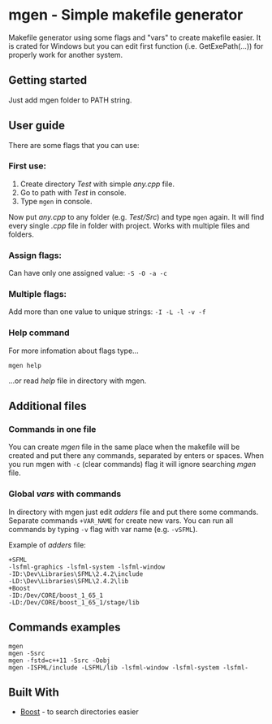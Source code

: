 # mgen - Simple makefile generator

Makefile generator using some flags and "vars" to create makefile easier.
It is crated for Windows but you can edit first function (i.e. GetExePath(...)) for properly work for another system.

## Getting started

Just add mgen folder to PATH string.

## User guide

There are some flags that you can use:

### First use:

1. Create directory _Test_ with simple _any.cpp_ file.
2. Go to path with _Test_ in console.
3. Type `mgen` in console.

Now put _any.cpp_ to any folder (e.g. _Test/Src_) and type `mgen` again.
It will find every single _.cpp_ file in folder with project.
Works with multiple files and folders.

### Assign flags:

Can have only one assigned value: `-S -O -a -c`

### Multiple flags:

Add more than one value to unique strings: `-I -L -l -v -f`

### Help command

For more infomation about flags type...
```
mgen help
```
...or read _help_ file in directory with mgen.

## Additional files

### Commands in one file

You can create _mgen_ file in the same place when the makefile will be created and put there any commands, separated by enters or spaces. When you run mgen with `-c` (clear commands) flag it will ignore searching _mgen_ file.

### Global _vars_ with commands

In directory with mgen just edit _adders_ file and put there some commands.
Separate commands `+VAR_NAME` for create new vars.
You can run all commands by typing `-v` flag with var name (e.g. `-vSFML`).

Example of _adders_ file:

```
+SFML
-lsfml-graphics -lsfml-system -lsfml-window
-ID:\Dev\Libraries\SFML\2.4.2\include
-LD:\Dev\Libraries\SFML\2.4.2\lib
+Boost
-ID:/Dev/CORE/boost_1_65_1
-LD:/Dev/CORE/boost_1_65_1/stage/lib
```

## Commands examples

```
mgen
mgen -Ssrc
mgen -fstd=c++11 -Ssrc -Oobj
mgen -ISFML/include -LSFML/lib -lsfml-window -lsfml-system -lsfml-
```

## Built With

* [Boost](http://www.boost.org/) - to search directories easier
